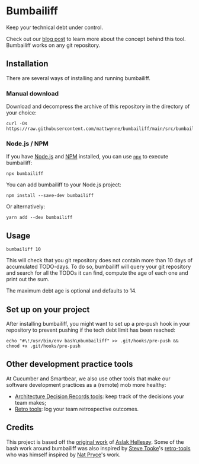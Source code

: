# Bumbailiff

Keep your technical debt under control.

Check out our [blog post](https://cucumber.io/blog/bdd/todo-or-not-todo/) to learn more about the concept behind this tool. Bumbailiff works on any git repository.

## Installation

There are several ways of installing and running bumbailiff.

### Manual download

Download and decompress the archive of this repository in the directory of your choice:

    curl -Os https://raw.githubusercontent.com/mattwynne/bumbailiff/main/src/bumbailiff

### Node.js / NPM

If you have [Node.js](https://nodejs.org/en/) and [NPM](https://docs.npmjs.com/about-npm) installed, you can use [`npx`](https://docs.npmjs.com/cli/v7/commands/npx) to execute bumbailiff:

    npx bumbailiff

You can add bumbailiff to your Node.js project:

    npm install --save-dev bumbailiff

Or alternatively:

    yarn add --dev bumbailiff

## Usage

    bumbailiff 10

This will check that you git repository does not contain more than 10 days of accumulated TODO-days. To do so, bumbailiff will query your git repository and search for all the TODOs it can find, compute the age of each one and print out the sum.

The maximum debt age is optional and defaults to 14.

## Set up on your project

After installing bumbailiff, you might want to set up a pre-push hook in your repository to prevent pushing if the tech debt limit has been reached:

    echo "#\!/usr/bin/env bash\nbumbailiff" >> .git/hooks/pre-push && chmod +x .git/hooks/pre-push

## Other development practice tools

At Cucumber and Smartbear, we also use other tools that make our software development practices as a (remote) mob more healthy:

- [Architecture Decision Records tools](https://github.com/npryce/adr-tools): keep track of the decisions your team makes;
- [Retro tools](https://github.com/tooky/retro-tools): log your team retrospective outcomes.

## Credits

This project is based off the [original work](https://gist.github.com/aslakhellesoy/de419d6ded6249e8a68c05d296314bf2) of [Aslak Hellesøy](https://github.com/aslakhellesoy). Some of the bash work around bumbailiff was also inspired by [Steve Tooke](https://github.com/tooky/)'s [retro-tools](https://github.com/tooky/retro-tools) who was himself inspired by [Nat Pryce](https://github.com/npryce)'s work.
